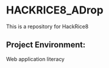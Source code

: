 # HACKRICE8_ADrop
This is a repository for HackRice8

## Project Environment: 
Web application literacy


